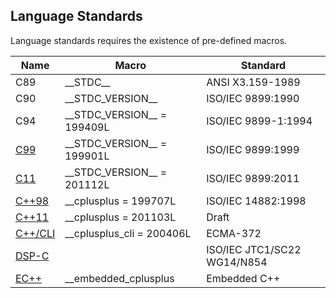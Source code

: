 
 ## Language Standards ##

Language standards requires the existence of pre-defined macros.

Name | Macro | Standard
---|---|---
C89|\_\_STDC\_\_|ANSI X3.159-1989
C90|\_\_STDC_VERSION\_\_|ISO/IEC 9899:1990
C94|\_\_STDC_VERSION\_\_ = 199409L|ISO/IEC 9899-1:1994
[C99](http://www.open-std.org/jtc1/sc22/wg14/)|\_\_STDC_VERSION\_\_ = 199901L|ISO/IEC 9899:1999
[C11](http://en.wikipedia.org/wiki/C11_%28C_standard_revision%29)|\_\_STDC_VERSION\_\_ = 201112L|ISO/IEC 9899:2011
[C++98](http://www.open-std.org/jtc1/sc22/wg21/)|\_\_cplusplus = 199707L|ISO/IEC 14882:1998
[C++11](http://en.wikipedia.org/wiki/C%2B%2B11)|\_\_cplusplus = 201103L|Draft
[C++/CLI](http://www.ecma-international.org/publications/standards/Ecma-372.htm)|\_\_cplusplus_cli = 200406L|ECMA-372
[DSP-C](http://www.dsp-c.org)| |ISO/IEC JTC1/SC22 WG14/N854
[EC++](http://www.caravan.net/ec2plus/)|\_\_embedded_cplusplus|Embedded C++


